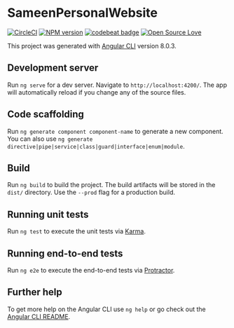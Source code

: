 # SameenPersonalWebsite

[![CircleCI](https://circleci.com/gh/samisnotinsane/sameen-personal-website.svg?style=svg)](https://circleci.com/gh/samisnotinsane/sameen-personal-website)
[![NPM version](https://badge.fury.io/js/badge-list.svg)](http://badge.fury.io/js/badge-list)
[![codebeat badge](https://codebeat.co/badges/208743b3-4f28-4ed7-935f-bfd6d20d9287)](https://codebeat.co/projects/github-com-samisnotinsane-sameen-personal-website-master)
[![Open Source Love](https://badges.frapsoft.com/os/mit/mit.svg?v=102)](https://github.com/ellerbrock/open-source-badge/)

This project was generated with [Angular CLI](https://github.com/angular/angular-cli) version 8.0.3.

## Development server

Run `ng serve` for a dev server. Navigate to `http://localhost:4200/`. The app will automatically reload if you change any of the source files.

## Code scaffolding

Run `ng generate component component-name` to generate a new component. You can also use `ng generate directive|pipe|service|class|guard|interface|enum|module`.

## Build

Run `ng build` to build the project. The build artifacts will be stored in the `dist/` directory. Use the `--prod` flag for a production build.

## Running unit tests

Run `ng test` to execute the unit tests via [Karma](https://karma-runner.github.io).

## Running end-to-end tests

Run `ng e2e` to execute the end-to-end tests via [Protractor](http://www.protractortest.org/).

## Further help

To get more help on the Angular CLI use `ng help` or go check out the [Angular CLI README](https://github.com/angular/angular-cli/blob/master/README.md).
